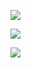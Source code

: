 [![](https://readme-typing-svg.herokuapp.com?color=%2336BCF7&lines=Hi!+I+am+mabter)](https://git.io/typing-svg) 

![](https://github-profile-summary-cards.vercel.app/api/cards/profile-details?username=Mabter&theme=solarized_dark)

[![](https://readme-typing-svg.herokuapp.com?color=%2336BCF7&lines=I'm+learning+html\+css+python)](https://git.io/typing-svg) 

<!---
Mabter/Mabter is a ✨ special ✨ repository because its `README.md` (this file) appears on your GitHub profile.
You can click the Preview link to take a look at your changes.
--->
